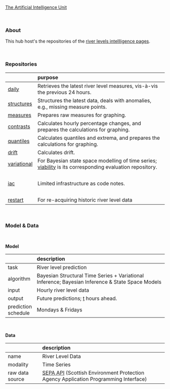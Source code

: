 [The Artificial Intelligence Unit](https://github.com/theartificialintelligenceunit)

<br>

### About

This hub host's the repositories of the <a href="https://theartificialintelligenceunit.github.io/intelligence/html/in-river-predictions.html">river levels intellligence pages</a>.  

<br>

### Repositories

&nbsp; | purpose
:--- | :---
<a href="https://github.com/repatterning/daily" target="_blank">daily</a> | Retrieves the latest river level measures, vis-à-vis the previous 24 hours.
<a href="https://github.com/repatterning/structures" target="_blank">structures</a> | Structures the latest data, deals with anomalies, e.g., missing measure points.
<a href="https://github.com/repatterning/measures" target="_blank">measures</a> | Prepares raw measures for graphing.
<a href="https://github.com/repatterning/contrasts" target="_blank">contrasts</a> | Calculates hourly percentage changes, and prepares the calculations for graphing.
<a href="https://github.com/repatterning/quantiles" target="_blank">quantiles</a> | Calculates quantiles and extrema, and prepares the calculations for graphing.
<a href="https://github.com/repatterning/drift" target="_blank">drift</a> | Calculates drift.
<a href="https://github.com/repatterning/variational" target="_blank">variational</a> | For Bayesian state space modelling of time series; <a href="https://github.com/repatterning/viability" target="_blank">viability</a> is its  corresponding evaluation repository.
&nbsp; | &nbsp;
<a href="https://github.com/repatterning/iac" target="_blank">iac</a> | Limited infrastructure as code notes.
&nbsp; | &nbsp;
<a href="https://github.com/repatterning/restart" target="_blank">restart</a> | For re-acquiring historic river level data


<br>

### Model & Data

<br>

**Model**

&nbsp; | description
:--- | :---
task | River level prediction
algorithm | Bayesian Structural Time Series + Variational Inference; Bayesian Inference & State Space Models
input | Hourly river level data
output | Future predictions; [t](https://github.com/repatterning/configurations/blob/3e4479768e18b86c806123f37d5394d4f0489e1b/src/artefacts/architecture/variational/arguments.json#L10) hours ahead.
prediction<br>schedule | Mondays & Fridays

<br>

**Data**

&nbsp; | description
:--- | :---
name | River Level Data
modality | Time Series
raw data source | [SEPA API](https://timeseriesdoc.sepa.org.uk) (Scottish Environment Protection Agency Application Programming Interface)

<br>
<br>

<br>
<br>

<br>
<br>

<br>
<br>
